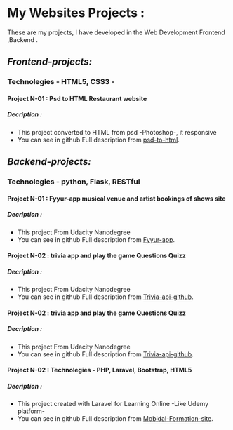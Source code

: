 # My Websites Projects :
These are my projects, I have developed in the Web Development Frontend ,Backend .

## _Frontend-projects:_
### Technolegies - HTML5, CSS3 -
#### Project N-01 : Psd to HTML Restaurant website
##### Decription :
- This project converted to HTML from psd -Photoshop-, it responsive
- You can see in github Full description from [psd-to-html](https://github.com/AissamYekhlef/psd-to-html).



## _Backend-projects:_ 
### Technolegies - python, Flask, RESTful 
#### Project N-01 : Fyyur-app  musical venue and artist  bookings of shows site
##### Decription :
- This project From Udacity Nanodegree
- You can see in github Full description from [Fyyur-app](https://github.com/AissamYekhlef/FSND/tree/master/projects/01_fyyur/starter_code).

#### Project N-02 : trivia app and play the game Questions Quizz
##### Decription :
- This project From Udacity Nanodegree
- You can see in github Full description from [Trivia-api-github](https://github.com/AissamYekhlef/FSND/tree/master/projects/02_trivia_api/starter).
#### Project N-02 : trivia app and play the game Questions Quizz
##### Decription :
- This project From Udacity Nanodegree
- You can see in github Full description from [Trivia-api-github](https://github.com/AissamYekhlef/FSND/tree/master/projects/02_trivia_api/starter).

#### Project N-02 : Technolegies - PHP, Laravel, Bootstrap, HTML5
##### Decription :
- This project created with Laravel for Learning Online -Like Udemy platform-
- You can see in github Full description from [Mobidal-Formation-site](https://github.com/AissamYekhlef/FormationsOnline).
